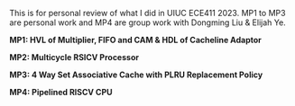 This is for personal review of what I did in UIUC ECE411 2023. MP1 to MP3 are personal work and MP4 are group work with Dongming Liu & Elijah Ye.

**MP1: HVL of Multiplier, FIFO and CAM & HDL of Cacheline Adaptor**

**MP2: Multicycle RSICV Processor**

**MP3: 4 Way Set Associative Cache with PLRU Replacement Policy**

**MP4: Pipelined RISCV CPU**
